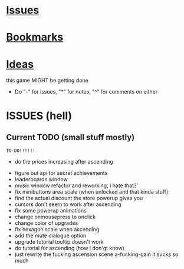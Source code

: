 # [Issues](#issues)
# [Bookmarks](#bookmarks)
# [Ideas](#ideas)

this game MIGHT be getting done

* Do "-" for issues, "*" for notes, "^" for comments on either

# ISSUES (hell)
## Current TODO (small stuff mostly)

<!-- ================ -->
	TO-DO!!!!!!
<!-- ================ -->

<!-- balancing -->
- do the prices increasing after ascending

<!-- code -->
- figure out api for secret achievements
- leaderboards window
- music window refactor and reworking, i hate that?'
- fix minibuttons area scale (when unlocked and that kinda stuff)
- find the actual discount the store powerup gives you
- cursors don't seem to work after ascending
- fix some powerup animations
- change onmousepress to onclick
- change color of upgrades
- fix hexagon scale when ascending
- add the mute dialogue option
- upgrade tutorial tooltip doesn't work
- do tutorial for ascending (how i don'gt know)
- just rewrite the fucking ascension scene a-fucking-gain it sucks so much